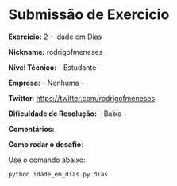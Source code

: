 # Submissão de Exercicio

**Exercicio:** 2 - Idade em Dias

**Nickname:** rodrigofmeneses

**Nível Técnico:** - Estudante -

**Empresa:** - Nenhuma -

**Twitter**: https://twitter.com/rodrigofmeneses

**Dificuldade de Resolução:** - Baixa -

**Comentários:** 

**Como rodar o desafio**: 

Use o comando abaixo: 
```bash
python idade_em_dias.py dias
```